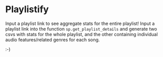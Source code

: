# Playlistify
Input a playlist link to see aggregate stats for the entire playlist! Input a playlist link into the function `sp.get_playlist_details` and generate two csvs with stats for the whole playlist, and the other containing individual audio features/related genres for each song.

:-)
